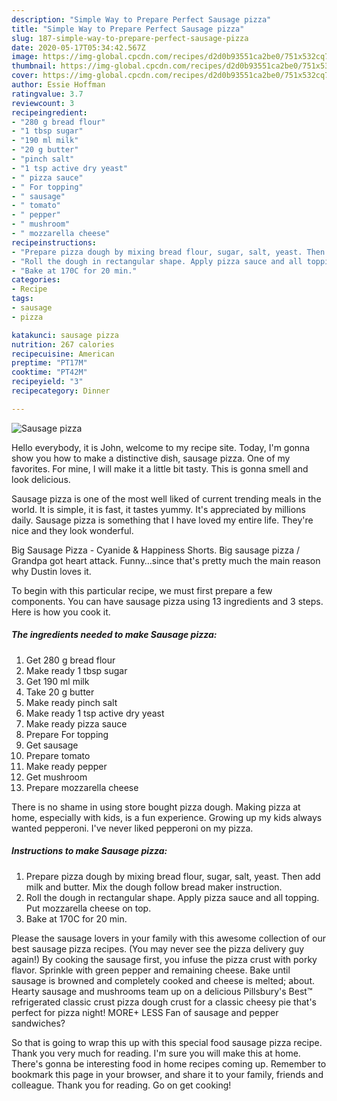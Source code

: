 ```yaml
---
description: "Simple Way to Prepare Perfect Sausage pizza"
title: "Simple Way to Prepare Perfect Sausage pizza"
slug: 187-simple-way-to-prepare-perfect-sausage-pizza
date: 2020-05-17T05:34:42.567Z
image: https://img-global.cpcdn.com/recipes/d2d0b93551ca2be0/751x532cq70/sausage-pizza-recipe-main-photo.jpg
thumbnail: https://img-global.cpcdn.com/recipes/d2d0b93551ca2be0/751x532cq70/sausage-pizza-recipe-main-photo.jpg
cover: https://img-global.cpcdn.com/recipes/d2d0b93551ca2be0/751x532cq70/sausage-pizza-recipe-main-photo.jpg
author: Essie Hoffman
ratingvalue: 3.7
reviewcount: 3
recipeingredient:
- "280 g bread flour"
- "1 tbsp sugar"
- "190 ml milk"
- "20 g butter"
- "pinch salt"
- "1 tsp active dry yeast"
- " pizza sauce"
- " For topping"
- " sausage"
- " tomato"
- " pepper"
- " mushroom"
- " mozzarella cheese"
recipeinstructions:
- "Prepare pizza dough by mixing bread flour, sugar, salt, yeast. Then add milk and butter. Mix the dough follow bread maker instruction."
- "Roll the dough in rectangular shape. Apply pizza sauce and all topping. Put mozzarella cheese on top."
- "Bake at 170C for 20 min."
categories:
- Recipe
tags:
- sausage
- pizza

katakunci: sausage pizza 
nutrition: 267 calories
recipecuisine: American
preptime: "PT17M"
cooktime: "PT42M"
recipeyield: "3"
recipecategory: Dinner

---
```



![Sausage pizza](https://img-global.cpcdn.com/recipes/d2d0b93551ca2be0/751x532cq70/sausage-pizza-recipe-main-photo.jpg)

Hello everybody, it is John, welcome to my recipe site. Today, I'm gonna show you how to make a distinctive dish, sausage pizza. One of my favorites. For mine, I will make it a little bit tasty. This is gonna smell and look delicious.

Sausage pizza is one of the most well liked of current trending meals in the world. It is simple, it is fast, it tastes yummy. It's appreciated by millions daily. Sausage pizza is something that I have loved my entire life. They're nice and they look wonderful.

Big Sausage Pizza - Cyanide &amp; Happiness Shorts. Big sausage pizza / Grandpa got heart attack. Funny…since that&#39;s pretty much the main reason why Dustin loves it.


To begin with this particular recipe, we must first prepare a few components. You can have sausage pizza using 13 ingredients and 3 steps. Here is how you cook it.

<!--inarticleads1-->

##### The ingredients needed to make Sausage pizza:

1. Get 280 g bread flour
1. Make ready 1 tbsp sugar
1. Get 190 ml milk
1. Take 20 g butter
1. Make ready pinch salt
1. Make ready 1 tsp active dry yeast
1. Make ready  pizza sauce
1. Prepare  For topping
1. Get  sausage
1. Prepare  tomato
1. Make ready  pepper
1. Get  mushroom
1. Prepare  mozzarella cheese


There is no shame in using store bought pizza dough. Making pizza at home, especially with kids, is a fun experience. Growing up my kids always wanted pepperoni. I&#39;ve never liked pepperoni on my pizza. 

<!--inarticleads2-->

##### Instructions to make Sausage pizza:

1. Prepare pizza dough by mixing bread flour, sugar, salt, yeast. Then add milk and butter. Mix the dough follow bread maker instruction.
1. Roll the dough in rectangular shape. Apply pizza sauce and all topping. Put mozzarella cheese on top.
1. Bake at 170C for 20 min.


Please the sausage lovers in your family with this awesome collection of our best sausage pizza recipes. (You may never see the pizza delivery guy again!) By cooking the sausage first, you infuse the pizza crust with porky flavor. Sprinkle with green pepper and remaining cheese. Bake until sausage is browned and completely cooked and cheese is melted; about. Hearty sausage and mushrooms team up on a delicious Pillsbury&#39;s Best™ refrigerated classic crust pizza dough crust for a classic cheesy pie that&#39;s perfect for pizza night! MORE+ LESS Fan of sausage and pepper sandwiches? 

So that is going to wrap this up with this special food sausage pizza recipe. Thank you very much for reading. I'm sure you will make this at home. There's gonna be interesting food in home recipes coming up. Remember to bookmark this page in your browser, and share it to your family, friends and colleague. Thank you for reading. Go on get cooking!
